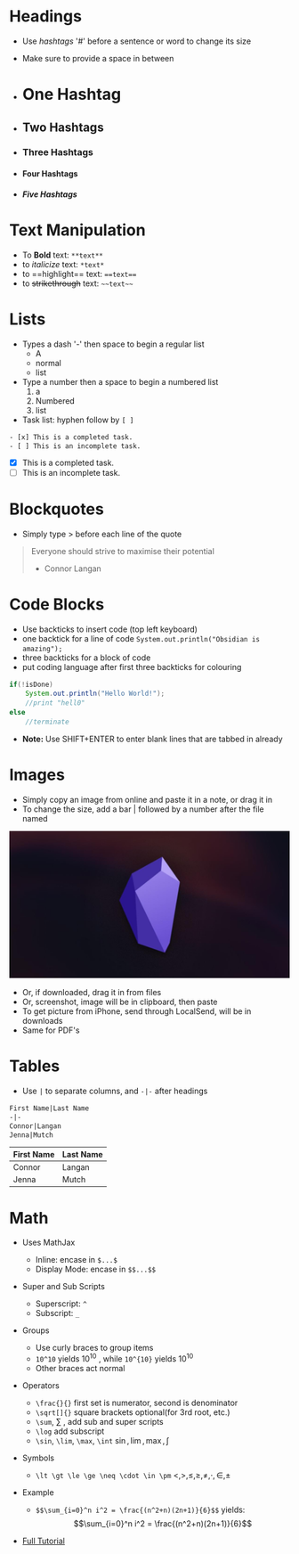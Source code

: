 # Headings
- Use *hashtags* '#' before a sentence or word to change its size
- Make sure to provide a space in between

- # One Hashtag
- ## Two Hashtags
- ### Three Hashtags
- #### Four Hashtags
- ##### Five Hashtags

# Text Manipulation
- To **Bold** text: `**text**`
- to *italicize* text: `*text*`
- to ==highlight== text: `==text==`
- to ~~strikethrough~~ text: `~~text~~`

# Lists
- Types a dash '-' then space to begin a regular list
	- A
	- normal
	- list
- Type a number then a space to begin a numbered list
	1. a
	2. Numbered
	3. list
- Task list: hyphen follow by `[ ]` 
```
- [x] This is a completed task.
- [ ] This is an incomplete task.
```
- [x] This is a completed task.
- [ ] This is an incomplete task.

# Blockquotes
- Simply type > before each line of the quote
>Everyone should strive to maximise their potential
>- Connor Langan

# Code Blocks
- Use backticks to insert code (top left keyboard)
- one backtick for a line of code
	`System.out.println("Obsidian is amazing");`
- three backticks for a block of code
- put coding language after first three backticks for colouring
```java
if(!isDone)
	System.out.println("Hello World!");
	//print "hell0"
else
	//terminate
```
- **Note:** Use SHIFT+ENTER to enter blank lines that are tabbed in already

# Images
- Simply copy an image from online and paste it in a note, or drag it in
- To change the size, add a bar | followed by a number after the file named

![](Images/1617670247obsidian-244838788.jpg)

- Or, if downloaded, drag it in from files
- Or, screenshot, image will be in clipboard, then paste
- To get picture from iPhone, send through LocalSend, will be in downloads
- Same for PDF's

# Tables
- Use `|` to separate columns, and `-|-` after headings
```
First Name|Last Name
-|-
Connor|Langan
Jenna|Mutch
```

First Name|Last Name
-|-
Connor|Langan
Jenna|Mutch

# Math
- Uses MathJax
	- Inline: encase in `$...$`
	- Display Mode: encase in `$$...$$`
- Super and Sub Scripts
	- Superscript: `^`
	- Subscript: `_`
- Groups
	- Use curly braces to group items
	- `10^10` yields $10^10$ , while `10^{10}` yields $10^{10}$ 
	- Other braces act normal
- Operators
	- `\frac{}{}`   first set is numerator, second is denominator
	- `\sqrt[]{}`   square brackets optional(for 3rd root, etc.)
	- `\sum`,  $\sum$  ,   add sub and super scripts 
	- `\log`            add subscript
	- `\sin`, `\lim`, `\max`, `\int` $\sin, \lim, \max, \int$
- Symbols
	- `\lt \gt \le \ge \neq \cdot \in \pm` $\lt, \gt, \le, \ge, \neq, \cdot, \in, \pm$
- Example
	- `$$\sum_{i=0}^n i^2 = \frac{(n^2+n)(2n+1)}{6}$$`     yields:
$$\sum_{i=0}^n i^2 = \frac{(n^2+n)(2n+1)}{6}$$

- [Full Tutorial](https://math.meta.stackexchange.com/questions/5020/mathjax-basic-tutorial-and-quick-reference)
